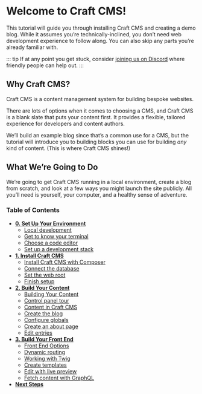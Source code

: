 # Welcome to Craft CMS!

This tutorial will guide you through installing Craft CMS and creating a demo blog. While it assumes you’re technically-inclined, you don’t need web development experience to follow along. You can also skip any parts you’re already familiar with.

::: tip
If at any point you get stuck, consider [joining us on Discord](https://craftcms.com/discord) where friendly people can help out.
:::

## Why Craft CMS?

Craft CMS is a content management system for building bespoke websites.

There are lots of options when it comes to choosing a CMS, and Craft CMS is a blank slate that puts your content first. It provides a flexible, tailored experience for developers and content authors.

We’ll build an example blog since that’s a common use for a CMS, but the tutorial will introduce you to building blocks you can use for building _any_ kind of content. (This is where Craft CMS shines!)

## What We’re Going to Do

We’re going to get Craft CMS running in a local environment, create a blog from scratch, and look at a few ways you might launch the site publicly. All you’ll need is yourself, your computer, and a healthy sense of adventure.


### Table of Contents

- [**0. Set Up Your Environment**](environment/)
    - [Local development](environment/)
    - [Get to know your terminal](environment/terminal.md)
    - [Choose a code editor](environment/editor.md)
    - [Set up a development stack]()
- [**1. Install Craft CMS**](install/files.md)
    - [Install Craft CMS with Composer](install/files.md)
    - [Connect the database](install/database.md)
    - [Set the web root](install/server.md)
    - [Finish setup](install/setup.md)
- [**2. Build Your Content**](configure/)
    - [Building Your Content](configure/)
    - [Control panel tour](configure/control-panel.md)
    - [Content in Craft CMS](configure/modeling.md)
    - [Create the blog](configure/section.md)
    - [Configure globals](configure/globals.md)
    - [Create an about page](configure/single.md)
    - [Edit entries](configure/editing.md)
- [**3. Build Your Front End**](build/)
    - [Front End Options](build/)
    - [Dynamic routing](build/routing.md)
    - [Working with Twig](build/twig.md)
    - [Create templates](build/templates.md)
    - [Edit with live preview](build/preview.md)
    - [Fetch content with GraphQL](build/graphql.md)
- [**Next Steps**](more/)